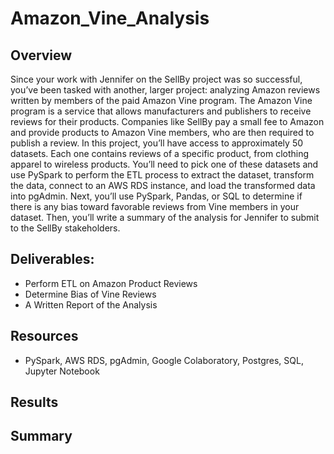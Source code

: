 # Amazon_Vine_Analysis

## Overview

Since your work with Jennifer on the SellBy project was so successful, you’ve been tasked with another, larger project:
analyzing Amazon reviews written by members of the paid Amazon Vine program. The Amazon Vine program is a
service that allows manufacturers and publishers to receive reviews for their products. Companies like SellBy pay a
small fee to Amazon and provide products to Amazon Vine members, who are then required to publish a review.
In this project, you’ll have access to approximately 50 datasets. Each one contains reviews of a specific product, from
clothing apparel to wireless products. You’ll need to pick one of these datasets and use PySpark to perform the ETL
process to extract the dataset, transform the data, connect to an AWS RDS instance, and load the transformed data into
pgAdmin. Next, you’ll use PySpark, Pandas, or SQL to determine if there is any bias toward favorable reviews from Vine
members in your dataset. Then, you’ll write a summary of the analysis for Jennifer to submit to the SellBy stakeholders.

## Deliverables:
- Perform ETL on Amazon Product Reviews
- Determine Bias of Vine Reviews
- A Written Report of the Analysis

## Resources
- PySpark, AWS RDS, pgAdmin, Google Colaboratory, Postgres, SQL, Jupyter Notebook

## Results


## Summary
